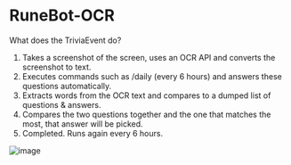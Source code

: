 # RuneBot-OCR

What does the TriviaEvent do?

1. Takes a screenshot of the screen, uses an OCR API and converts the screenshot to text.
2. Executes commands such as /daily (every 6 hours) and answers these questions automatically.
3. Extracts words from the OCR text and compares to a dumped list of questions & answers.
4. Compares the two questions together and the one that matches the most, that answer will be picked.
5. Completed. Runs again every 6 hours.

![image](https://user-images.githubusercontent.com/26250917/122553996-4afc7a00-d030-11eb-99c3-79b6eabf9c7a.png)
